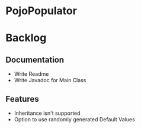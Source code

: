 # PojoPopulator

# Backlog

## Documentation

- Write Readme
- Write Javadoc for Main Class

## Features

- Inheritance isn't supported
- Option to use randomly generated Default Values
